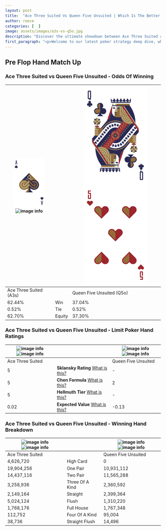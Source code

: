 ```yaml
---
layout: post
title:  "Ace Three Suited Vs Queen Five Unsuited | Which Is The Better Hand In Poker? A Complete Guide"
author: reece
categories: [  ]
image: assets/images/a3s-vs-q5o.jpg
description: "Discover the ultimate showdown between Ace Three Suited and Queen Five Unsuited in poker! Uncover the odds, strategies, and scenarios where one hand triumphs over the other. Get ready to up your poker game with this thrilling analysis."
first_paragraph: "<p>Welcome to our latest poker strategy deep dive, where we're pitting two distinct hands against each other in a high-stakes showdown: Ace Three Suited vs Queen Five Unsuited.</p><p>In the dynamic world of poker, every decision counts, and knowing which hand holds the upper hand is key to your success at the table.</p><p>In this article, we'll dissect these two hands, explore the scenarios where one dominates the other, and equip you with the knowledge to make strategic choices that can tip the odds in your favor.</p><p>Get ready to unravel the intriguing dynamics of these poker hands and elevate your game to new heights.</p>"
---
```




[comment]: # (sp0)

## Pre Flop Hand Match Up

<div class="table hand-ratings" markdown="1"> 



### Ace Three Suited vs Queen Five Unsuited - Odds Of Winning


    
| ![image info](assets/images/hand1/A.png) ![image info](assets/images/hand1/3s.png) |  | ![image info](assets/images/hand2/Q.png) ![image info](assets/images/hand2/5o.png) |
| -------- | -------- | -------- |
| Ace Three Suited (A3s) |  | Queen Five Unsuited (Q5o) |
| 62.44% | Win | 37.04% |
| 0.52% | Tie | 0.52% |
| 62.70% | Equity | 37.30% |




[comment]: # (sp1)



### Ace Three Suited vs Queen Five Unsuited - Limit Poker Hand Ratings


    
| ![image info](https://www.riverpairs.com/assets/images/hand1/A.png) ![image info](https://www.riverpairs.com/assets/images/hand1/3s.png) |  | ![image info](https://www.riverpairs.com/assets/images/hand2/Q.png) ![image info](https://www.riverpairs.com/assets/images/hand2/5o.png) |
| -------- | -------- | -------- |
| Ace Three Suited |  | Queen Five Unsuited |
| 5 | **Sklansky Rating** [What is this?](/sklansky-rating-explained) | - |
| 5 | **Chen Formula** [What is this?](/chen-formula-explained) | 2 |
| 5 | **Hellmuth Tier** [What is this?](/Hellmuth-tier-explained) | - |
| 0.02 | **Expected Value** [What is this?](/expected-value-explained) | -0.13 |




[comment]: # (sp2)



### Ace Three Suited vs Queen Five Unsuited - Winning Hand Breakdown


    
| ![image info](https://www.riverpairs.com/assets/images/hand1/A.png) ![image info](https://www.riverpairs.com/assets/images/hand1/3s.png) |  | ![image info](https://www.riverpairs.com/assets/images/hand2/Q.png) ![image info](https://www.riverpairs.com/assets/images/hand2/5o.png) |
| -------- | -------- | -------- |
| Ace Three Suited |  | Queen Five Unsuited |
| 4,626,720 | High Card | 0 |
| 19,904,256 | One Pair | 10,931,112 |
| 14,437,116 | Two Pair | 11,565,288 |
| 3,258,936 | Three Of A Kind | 2,360,592 |
| 2,149,164 | Straight | 2,399,364 |
| 5,024,124 | Flush | 1,310,220 |
| 1,768,176 | Full House | 1,767,348 |
| 112,752 | Four Of A Kind | 95,004 |
| 38,736 | Straight Flush | 14,496 |




[comment]: # (sp3)



</div>

[comment]: # (sp4)



[comment]: # (sp5)

